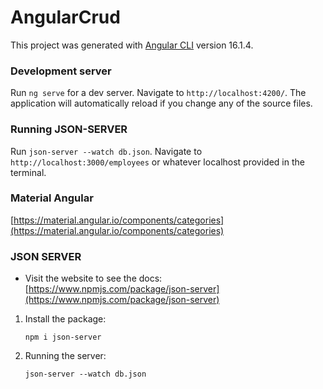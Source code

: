 # AngularCrud

This project was generated with [Angular CLI](https://github.com/angular/angular-cli) version 16.1.4.

### Development server

Run `ng serve` for a dev server. Navigate to `http://localhost:4200/`. The application will automatically reload if you change any of the source files.

### Running JSON-SERVER

Run `json-server --watch db.json`. Navigate to `http://localhost:3000/employees` or whatever localhost provided in the terminal.

### Material Angular

[https://material.angular.io/components/categories](https://material.angular.io/components/categories)

### JSON SERVER

- Visit the website to see the docs: [https://www.npmjs.com/package/json-server](https://www.npmjs.com/package/json-server)
1. Install the package:
    ```shell
    npm i json-server
    ```
1. Running the server:
    ```shell
    json-server --watch db.json
    ```

